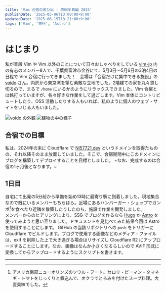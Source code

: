 ```yaml
---
title: 'Vim 合宿の思ひ出 - 房総半島編 2025'
publishDate: '2025-05-06T13:00:00+9:00'
updatedDate: '2025-06-15T13:21:00+9:00'
tags: ['Vim', '旅行', 'Astro']
---
```

# はじまり
私が普段 Vim や Vim 以外のことについて日々おしゃべりをしている [vim-jp](https://vim-jp.org/) 内の有志のメンバー8人で、千葉県富津市金谷にて、5月3日～5月6日の3泊4日の日程で Vim 合宿に行ってきました！　会場は「合宿だけに集中できる施設」の [voido](https://voido.space/) さん。内房から東京湾を望む素敵な立地でした。2階建ての家を丸々貸し切るので、まるで `/home` にいるかのようにリラックスできました。Vim 合宿とは銘打っていますが、各々好きな作業をして過ごします。Vim 本体にコントリビュートしたり、OSS 活動したりする人もいれば、私のように個人のウェブ・サイトをいじる人もいました。

![voido の外観](https://r2.NI57721.dev/blog/20250506-vim-summer-camp/voido-outer.avif)
![建物の中の様子](https://r2.NI57721.dev/blog/20250506-vim-summer-camp/voido-inner.avif)

## 合宿での目標
私は、2024年の末に Cloudflare で [NI57721.dev](https://NI57721.dev) というドメインを取得たものの、それ以降そのまま放置していました。そこで、合宿期間中にこのドメインにブログを構築してデプロイすることを目標としました。
~なお、完成するのは合宿の1ヶ月後となります。~

## 1日目
自宅にて出発の5分前から準備を始め13時に最寄り駅に到着しました。現地集合なので既にいるメンバーもちらほら。近場にあるハンバーガー・ショップでガンボ[^gumbo]を食べたり近隣を散策したりしたのち、施設で作業を開発しました。  
メンバーからのヒアリングにより、SSG でブログを作るなら [Hugo](https://gohugo.io/) か [Astro](https://astro.build/) を使ってみようと思い至りました。ドキュメントを見比べてみた結果今回は Astro を使用することにします。
GitHub の当該リポジトリへの `push` をトリガーに Cloudflare でビルドします。ブログで使用する画像などのメディア・ファイルは、exif を削除した上で大き過ぎる場合はリサイズし Cloudflare R2 にアップロードすることにします。なお、画像はなんか小さくなるらしいので AVIF 形式に変換してからアップロードするようにスクリプトを書きます。

---
[^gumbo]: アメリカ南部ニューオリンズのソウル・フード。セロリ・ピーマン・タマネギ・トマトをじっくりと煮込んで、オクラでとろみを付けたスープ料理。大変美味でした。

